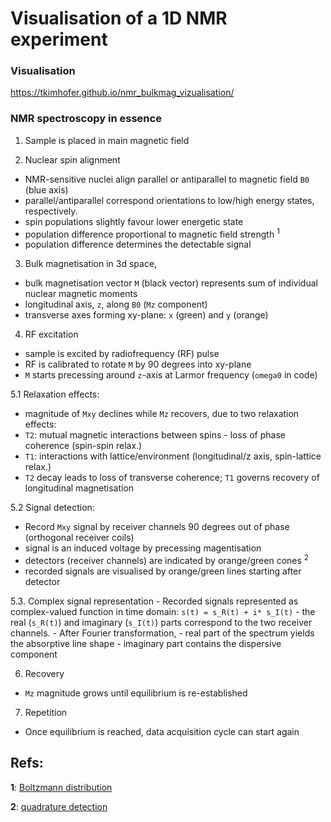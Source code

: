# Visualisation of a 1D NMR experiment

### Visualisation

https://tkimhofer.github.io/nmr_bulkmag_vizualisation/

### NMR spectroscopy in essence
1. Sample is placed in main magnetic field
   
2. Nuclear spin alignment
  - NMR-sensitive nuclei align parallel or antiparallel to magnetic field `B0` (blue axis)
  - parallel/antiparallel correspond orientations to low/high energy states, respectively.
  - spin populations slightly favour lower energetic state
  - population difference proportional to magnetic field strength <sup id="boltz">1</sup>
  - population difference determines the detectable signal
    
3. Bulk magnetisation in 3d space,
  - bulk magnetisation vector `M` (black vector) represents sum of individual nuclear magnetic moments
  - longitudinal axis, `z`,  along `B0` (`Mz` component)
  - transverse axes forming xy-plane: `x` (green) and `y` (orange)
    
4. RF excitation
  - sample is excited by radiofrequency (RF) pulse
  - RF is calibrated to rotate `M` by 90 degrees into xy-plane
  - `M` starts precessing around `z`-axis at Larmor frequency (`omega0` in code)
    
5.1 Relaxation effects:
  - magnitude of `Mxy` declines while `Mz` recovers, due to two relaxation effects:
  - `T2`: mutual magnetic interactions between spins - loss of phase coherence (spin-spin relax.)
  - `T1`: interactions with lattice/environment (longitudinal/z axis, spin-lattice relax.)
  - `T2` decay leads to loss of transverse coherence; `T1` governs recovery of longitudinal magnetisation
    
5.2 Signal detection:
  - Record `Mxy` signal by receiver channels 90 degrees out of phase (orthogonal receiver coils)
  - signal is an induced voltage by precessing magentisation
  - detectors (receiver channels) are indicated by orange/green cones <sup id="quad">2</sup>
  - recorded signals are visualised by orange/green lines starting after detector
    
5.3. Complex signal representation
    - Recorded signals represented as complex-valued function in time domain: `s(t) = s_R(t) + i* s_I(t)`
    - the real (`s_R(t)`) and imaginary (`s_I(t)`) parts correspond to the two receiver channels.
    - After Fourier transformation,
        - real part of the spectrum yields the absorptive line shape
        - imaginary part contains the dispersive component
        
6. Recovery
  - `Mz` magnitude grows until equilibrium is re-established
    
7. Repetition 
  - Once equilibrium is reached, data acquisition cycle can start again


## Refs:

<b id="quad">1</b>: [Boltzmann distribution](https://magnetic-resonance.org/ch/02-03.html)

<b id="quad">2</b>: [quadrature detection](https://en.wikipedia.org/wiki/In-phase_and_quadrature_components)
